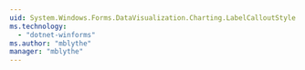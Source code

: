```yaml
---
uid: System.Windows.Forms.DataVisualization.Charting.LabelCalloutStyle
ms.technology: 
  - "dotnet-winforms"
ms.author: "mblythe"
manager: "mblythe"
---
```

